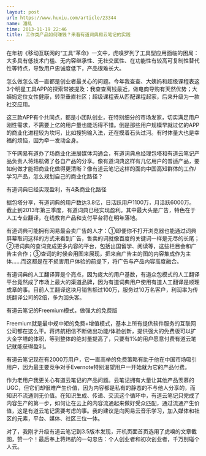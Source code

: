 ```yaml
---
layout: post
url: https://www.huxiu.com/article/23344
name: 潘乱
time: 2013-11-19 22:46
title: 工作类产品如何赚钱？来看有道词典和云笔记的实践
---
```

在年初《移动互联网的“工具”革命》一文中，虎嗅罗列了工具型应用面临的困局：大多具有低技术门槛、无内容继承性、无社交属性、在功能性有较高可复制性替代性等特点，导致用户忠诚度低下，产品很难长大。

怎么做怎么活一直都是创业者最关心的问题。今年我查查、大姨妈和超级课程表这3个明星工具APP的探索常被提及：我查查离钱最近，做电商导购有天然优势；大姨妈定位女性健康，转型垂直社区；超级课程表从匹配课程起家，后来升级为一款社交应用。

这三款APP有个共同点，都是小团队创业，在特别细分的市场发家，切实满足用户刚性需求，不需要上亿的用户量也能活得不错。倒是那些用户规模早就过亿的APP的商业化进程较为坎坷，比如搜狗输入法，还在摸着石头过河。有时体量大也是幸福的烦恼，因为牵一发动全身。

下午网易有道办了场商业化进展媒体沟通会，有道词典总经理包塔和有道云笔记产品负责人蒋炜航做了各自产品的分享。像有道词典这样有几亿用户的普适产品，要如何做才能把商业化做得更清晰？像有道云笔记这样的面向中国高知群体的工作/学习产品，怎么规划自己的商业化路径？

有道词典已经实现盈利，有4条商业化路径

据包塔分享，有道词典的用户数达3.8亿，日活跃用户1100万，月活跃6000万。截止到2013年第三季度，有道词典已经实现盈利。其中最大头是广告，特色在于人工专业翻译，在线教育产品和支付平台将在明年落地。

有道词典可能拥有网易最会卖广告的人才：①即便你不打开浏览器也能通过词典屏幕取词这样的方式来看到广告，售卖的词就像百度的关键词一样是无尽的长尾；②把词典的查词变成更多内容的平台，包括出国留学、阅读等，这些栏目会和广告主合作；③查词的时候会用图来展现，把来自广告主的图的内容集成作为主体……而这都是在不损害用户体验的前提下，将广告与产品内容高度融合。

有道词典的人工翻译算是个亮点，因为庞大的用户基数，有道众包模式的人工翻译平台竟然成了市场上最大的渠道品牌，因为有道词典用户使用有道人工翻译是顺理成章的事。目前人工翻译这块月销售额过100万，服务过10万名客户，利润率为传统翻译公司的2倍，多为回头客。

有道云笔记的Freemium模式，做强大的免费版

Freemium就是最中规中矩的免费+增值模式，基本上所有提供软件服务的互联网公司都在这么干。蒋炜航相信不断做出功能/体验创新，提供强大的免费版可以扩大金字塔的体积，等到整体的绝对量提高了，只要有1%的用户愿意付费有道云笔记就能获得盈利。

有道云笔记现在有2000万用户，它一直高举的免费策略有助于他在中国市场吸引用户，因为最主要竞争对手Evernote特别渴望用户一开始就为它的产品付费。

作为老用户我更关心有道云笔记的产品问题。云笔记拥有大量让其他产品羡慕的UGC，但它们却很难产生价值，因为内容都是私有的静态的不与他人分享的，而知识不流通则无价值。在知识生成、传递、交流这个循环中，有道云笔记只完成了内容生产的第一步，如何让在云上的内容流通起来做好受众匹配，通过流通产生价值，这是有道云笔记需要考虑的事。我的建议是向网易云音乐学习，加入媒体和社区的元素，平台、媒体、社区三位一体。

对了，我刚才升级有道云笔记到3.5版本发现，开机页面首页选用了虎嗅的文章截图，赞一个！最后奉上蒋炜航的一句忠告：个人创业者和初次创业者，千万别碰个人云。

